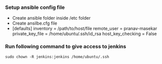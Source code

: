 ### Setup ansible config file
- Create ansible folder inside /etc folder
- Create ansilbe.cfg file 
-   [defaults]
    inventory = /path/to/host/file
    remote_user = pranav-masekar
    private_key_file = /home/ubuntu/.ssh/id_rsa
    host_key_checking = False

### Run following command to give access to jenkins
    sudo chown -R jenkins:jenkins /home/ubuntu/.ssh



